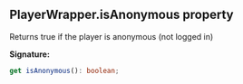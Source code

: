 
## PlayerWrapper.isAnonymous property

Returns true if the player is anonymous (not logged in)

**Signature:**

```typescript
get isAnonymous(): boolean;
```
